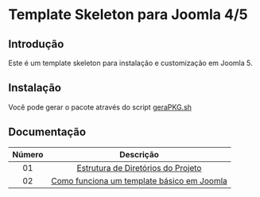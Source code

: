 # Template Skeleton para Joomla 4/5

## Introdução

Este é um template skeleton para instalação e customização em Joomla 5.

## Instalação

Você pode gerar o pacote através do script [geraPKG.sh](script/geraPKG.sh)

[Marcos]: # 'TODO: Descrever o documento de instalação'


## Documentação

| Número |                                  Descrição                                   |
| :----: | :--------------------------------------------------------------------------: |
|   01   |        [Estrutura de Diretórios do Projeto](document/01-Estrutura.md)        |
|   02   | [Como funciona um template básico em Joomla](document/02-Como%20Funciona.md) |
